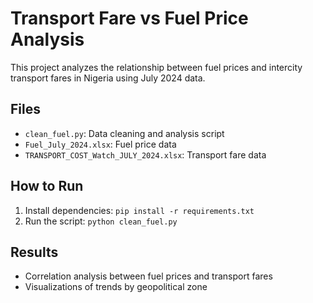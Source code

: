 # Transport Fare vs Fuel Price Analysis

This project analyzes the relationship between fuel prices and intercity transport fares in Nigeria using July 2024 data.

## Files
- `clean_fuel.py`: Data cleaning and analysis script
- `Fuel_July_2024.xlsx`: Fuel price data
- `TRANSPORT_COST_Watch_JULY_2024.xlsx`: Transport fare data

## How to Run
1. Install dependencies: `pip install -r requirements.txt`
2. Run the script: `python clean_fuel.py`

## Results
- Correlation analysis between fuel prices and transport fares
- Visualizations of trends by geopolitical zone